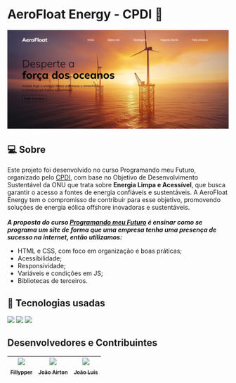 # AeroFloat Energy - CPDI 🚀

![Imagem do resultado do projeto](./images/resultado.png)
<br>

## 💻 Sobre

Este projeto foi desenvolvido no curso Programando meu Futuro, organizado pelo <a href="https://cpdi.org.br/">CPDI</a>, com base no Objetivo de Desenvolvimento Sustentável da ONU que trata sobre **Energia Limpa e Acessível**, que busca garantir o acesso a fontes de energia confiáveis e sustentáveis. A AeroFloat Energy tem o compromisso de contribuir para esse objetivo, promovendo soluções de energia eólica offshore inovadoras e sustentáveis.
<br><br>
***A proposta do curso <a href="https://www.sympla.com.br/evento-online/programando-meu-futuro/2516166?referrer=cpdi.org.br">Programando meu Futuro</a> é ensinar como se programa um site de forma que uma empresa tenha uma presença de sucesso na internet, então utilizamos:***

+ HTML e CSS, com foco em organização e boas práticas;
+ Acessibilidade;
+ Responsividade;
+ Variáveis e condições em JS;
+ Bibliotecas de terceiros.

## 🧠 Tecnologias usadas

<div>
    <img src="https://img.shields.io/badge/HTML5-E34F26?style=for-the-badge&logo=html5&logoColor=white" />
    <img src="https://img.shields.io/badge/CSS3-1572B6?style=for-the-badge&logo=css3&logoColor=white" />
    <img src="https://img.shields.io/badge/JavaScript-F7DF1E?style=for-the-badge&logo=javascript&logoColor=black" />
</div>

## Desenvolvedores e Contribuintes

[<img src="https://avatars.githubusercontent.com/u/99841495?v=4" width=115><br><sub>Fillypper</sub>](https://github.com/Fillypper) | [<img src="https://avatars.githubusercontent.com/u/80121037?v=4" width=115><br><sub>João Airton</sub>](https://github.com/joaoairton) | [<img src="https://avatars.githubusercontent.com/u/164008549?v=4" width=115><br><sub>João Luis</sub>](https://github.com/jbimgomes)
| :---: | :---: | :---:

<br>
